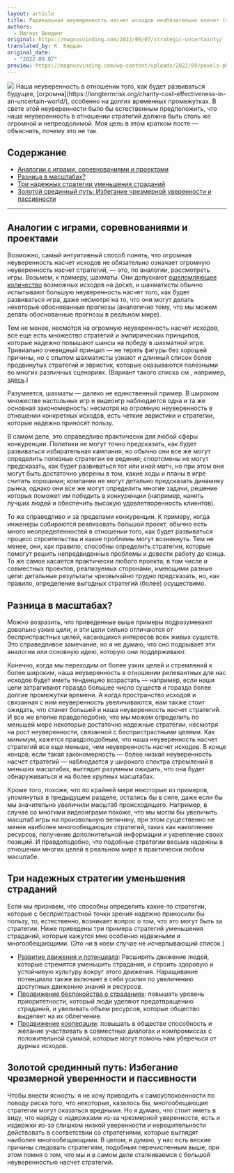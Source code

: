 ```yaml
---
layout: article
title: Радикальная неуверенность насчет исходов необязательно влечет (столь же) радикальную неуверенность насчет стратегий
authors:
  - Магнус Виндинг
original: https://magnusvinding.com/2022/09/07/strategic-uncertainty/
translated_by: К. Кирдан
original_date:
  - "2022.09.07"
preview: https://magnusvinding.com/wp-content/uploads/2022/09/pexels-photo-1576849.jpeg?w=1400
---
```

<img src="https://magnusvinding.com/wp-content/uploads/2022/09/pexels-photo-1576849.jpeg?w=1400"/>
Наша неуверенность в отношении того, как будет развиваться будущее, [огромна](https://longtermrisk.org/charity-cost-effectiveness-in-an-uncertain-world/), особенно на долгих временных промежутках. В свете этой неуверенности было бы естественным предположить, что наша неуверенность в отношении стратегий должна быть столь же огромной и непреодолимой. Моя цель в этом кратком посте — объяснить, почему это не так.

## Содержание
* [Аналогии с играми, соревнованиями и проектами](#1)
* [Разница в масштабах?](#2)
* [Три надежных стратегии уменьшения страданий](#3)
* [Золотой срединный путь: Избегание чрезмерной уверенности и пассивности](#4)

---

<a name="1"></a>
## Аналогии с играми, соревнованиями и проектами

Возможно, самый интуитивный способ понять, что огромная неуверенность насчет исходов не обязательно означает огромную неуверенность насчет стратегий, — это, по аналогии, рассмотреть игры. Возьмем, к примеру, шахматы. Они допускают [ошеломляющее количество](https://ru.wikipedia.org/wiki/%D0%A7%D0%B8%D1%81%D0%BB%D0%BE_%D0%A8%D0%B5%D0%BD%D0%BD%D0%BE%D0%BD%D0%B0) возможных исходов на доске, и шахматисты обычно испытывают большую неуверенность насчет того, как будет развиваться игра, даже несмотря на то, что они могут делать некоторые обоснованные прогнозы (аналогично тому, что мы можем делать обоснованные прогнозы в реальном мире).

Тем не менее, несмотря на огромную неуверенность насчет исходов, все еще есть множество стратегий и эмпирических принципов, которые надежно повышают шансы на победу в шахматной игре. Тривиально очевидный принцип — не терять фигуры без хорошей причины, но с опытом шахматисты узнают и длинный список более продвинутых стратегий и эвристик, которые оказываются полезными во многих различных сценариях. (Вариант такого списка см., например, [здесь](https://www.chess.com/blog/CaptainPike/rules-of-thumb).)

Разумеется, шахматы — далеко не единственный пример. В широком множестве настольных игр и видеоигр наблюдается одна и та же основная закономерность: несмотря на огромную неуверенность в отношении конкретных исходов, есть четкие эвристики и стратегии, которые надежно приносят пользу.

В самом деле, это справедливо практически для любой сферы конкуренции. Политики не могут точно предсказать, как будет развиваться избирательная кампания, но обычно они все же могут определить полезные стратегии ее ведения; спортсмены не могут предсказать, как будет развиваться тот или иной матч, но при этом они могут быть достаточно уверены в том, какие ходы и планы в игре считать хорошими; компании не могут детально предсказать динамику рынка, однако они все же могут определить многие задачи, решение которых поможет им победить в конкуренции (например, нанять лучших людей и обеспечить высокую удовлетворенность клиентов).

То же справедливо и за пределами конкуренции. К примеру, когда инженеры собираются реализовать большой проект, обычно есть много неопределенностей в отношении того, как будет развиваться процесс строительства и какие проблемы могут возникнуть. Тем не менее, они, как правило, способны определить стратегии, которые помогут решить непредвиденные проблемы и довести работу до конца. То же самое касается практически любого проекта, в том числе и совместных проектов, реализуемых сторонами, имеющими разные цели: детальные результаты чрезвычайно трудно предсказать, но, как правило, определение выгодных стратегий (более) осуществимо.

<a name="2"></a>
## Разница в масштабах?

Можно возразить, что приведенные выше примеры подразумевают довольно узкие цели, и эти цели сильно отличаются от беспристрастных целей, касающихся интересов всех живых существ. Это справедливое замечание, но я не думаю, что оно подрывает эти аналогии или основную идею, которую они поддерживают.

Конечно, когда мы переходим от более узких целей и стремлений к более широким, наша неуверенность в отношении релевантных для нас исходов будет иметь тенденцию возрастать — например, если наши цели затрагивают гораздо большее число существ и гораздо более долгие промежутки времени. А когда пространство исходов и связанная с ним неуверенность увеличиваются, нам также стоит ожидать, что станет большей и наша неуверенность насчет стратегий. И все же вполне правдоподобно, что мы можем определить по меньшей мере некоторые достаточно надежные стратегии, несмотря на рост неуверенности, связанной с беспристрастными целями. Как минимум, кажется правдоподобным, что наша неуверенность насчет стратегий все еще меньше, чем неуверенность насчет исходов. В конце концов, если такая закономерность — более низкая неуверенность насчет стратегий — наблюдается у широкого спектра стремлений в меньших масштабах, выглядит разумным ожидать, что она будет обнаруживаться и на более крупных масштабах.

Кроме того, похоже, что по крайней мере некоторые из примеров, упомянутых в предыдущем разделе, остались бы в силе, даже если бы мы значительно увеличили масштаб происходящего. Например, в случае со многими видеоиграми похоже, что мы могли бы увеличить масштаб игры на произвольную величину, при этом существенно не меняя наиболее многообещающих стратегий, таких как накопление ресурсов, получение дополнительной информации и укрепление своих позиций. И правдоподобно, что подобные стратегии весьма надежны в отношении многих целей в реальном мире в практически любом масштабе.

<a name="3"></a>
## Три надежных стратегии уменьшения страданий

Если мы признаем, что способны определить какие-то стратегии, которые с беспристрастной точки зрения надежно приносили бы пользу, то, естественно, возникает вопрос о том, что это могут быть за стратегии. Ниже приведены три примера стратегий уменьшения страданий, которые кажутся мне особенно надежными и многообещающими. (Это ни в коем случае не исчерпывающий список.)

* [Развитие движения и потенциала](https://centerforreducingsuffering.org/research/how-can-we-reduce-s-risks/#Capacity_building): Расширять движение людей, которые стремятся уменьшить страдания, и строить здоровую и устойчивую культуру вокруг этого движения. Наращивание потенциала также включает в себя усилия по увеличению доступных движению знаний и ресурсов.
* [Продвижение беспокойства о страданиях](https://reducing-suffering.org/the-case-for-promoting-suffering-focused-ethics/): повышать уровень приоритетности, который люди уделяют предотвращению страданий, и увеливать объем ресурсов, которые общество выделяет на их облегчение.
* [Продвижение](https://longtermrisk.org/gains-from-trade-through-compromise/) [кооперации](https://centerforreducingsuffering.org/research/why-altruists-should-be-cooperative/): повышать в обществе способность и желание участвовать в совместных диалогах и компромиссах с положительной суммой, которые могут помочь нам уберечься от дурных исходов.

<a name="4"></a>
## Золотой срединный путь: Избегание чрезмерной уверенности и пассивности

Чтобы внести ясность: я не хочу приводить к самоуспокоенности по поводу риска того, что некоторые, казалось бы, многообещающие стратегии могут оказаться вредными. Но я думаю, что стоит иметь в виду, что наряду с издержками из-за чрезмерной уверенности, есть и издержки из-за слишком низкой уверенности и нерешительности действовать в соответствии со стратегиями, которые выглядят наиболее многообещающими. В целом, я думаю, у нас есть веские причины следовать стратегиям, подобным перечисленным выше, при этом помня о том, что мы и в самом деле сталкиваемся с большой неуверенностью насчет стратегий.
